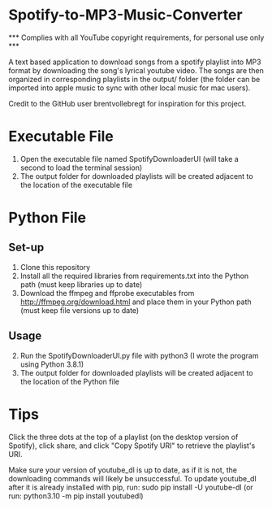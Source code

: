 # Spotify-to-MP3-Music-Converter
*** Complies with all YouTube copyright requirements, for personal use only ***

A text based application to download songs from a spotify playlist into MP3 format by downloading the song's lyrical youtube video. The songs are then organized in corresponding playlists in the output/ folder (the folder can be imported into apple music to sync with other local music for mac users).

Credit to the GitHub user brentvollebregt for inspiration for this project.

# Executable File

1. Open the executable file named SpotifyDownloaderUI (will take a second to load the terminal session)
2. The output folder for downloaded playlists will be created adjacent to the location of the executable file

# Python File

## Set-up

1. Clone this repository
2. Install all the required libraries from requirements.txt into the Python path (must keep libraries up to date)
3. Download the ffmpeg and ffprobe executables from http://ffmpeg.org/download.html and place them in your Python path (must keep file versions up to date)

## Usage

2. Run the SpotifyDownloaderUI.py file with python3 (I wrote the program using Python 3.8.1)
3. The output folder for downloaded playlists will be created adjacent to the location of the Python file

# Tips

Click the three dots at the top of a playlist (on the desktop version of Spotify), click share, and click "Copy Spotify URI" to retrieve the playlist's URI.

Make sure your version of youtube_dl is up to date, as if it is not, the downloading commands will likely be unsuccessful. To update youtube_dl after it is already installed with pip, run: sudo pip install -U youtube-dl (or run: python3.10 -m pip install youtubedl)
